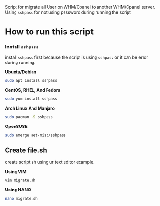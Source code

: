 Script for migrate all User on WHM/Cpanel to another WHM/Cpanel server. Using `sshpass` for not using password during running the script

# How to run this script

### Install `sshpass`

install `sshpass` first because the script is using `sshpass` or it can be error during running.

**Ubuntu/Debian**

```bash
sudo apt install sshpass
```

**CentOS, RHEL, And Fedora**

```bash
sudo yum install sshpass
```

**Arch Linux And Manjaro**

```bash
sudo pacman -S sshpass
```

**OpenSUSE**

```bash
sudo emerge net-misc/sshpass
```

## Create file.sh

create script sh using ur text editor example.

**Using VIM**

```bash
vim migrate.sh

```

**Using NANO**

```bash
nano migrate.sh
```
